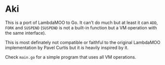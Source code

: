 Aki
===
This is a port of LambdaMOO to Go. It can't do much but at least it can `ADD`, `FORK` and `SUSPEND` (`SUSPEND` is not a built-in function but a VM operation with the same interface). 

This is most definately not compatible or faithful to the original LambdaMOO implementation by Pavel Curtis but it _is_ heavily inspired by it.

Check `main.go` for a simple program that uses all VM operations. 